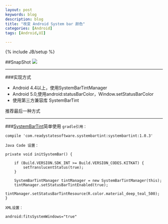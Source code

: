 ```yaml
---
layout: post
keywords: blog
description: blog
title: "改变 Android System bar 颜色"
categories: [Android]
tags: [Android,UI]

---
```

{% include JB/setup %}

##SnapShot
![](http://7xiqgb.com1.z0.glb.clouddn.com/systembarcolor.png)

---

###实现方式
 * Android 4.4以上，使用SystemBarTintManager 
 * Android 5.0,使用android:statusBarColor，Window.setStatusBarColor 
 * 使用第三方兼容库 SystemBarTint
 
 推荐最后一种方式
 
 ---
 
###[SystemBarTint](https://github.com/jgilfelt/SystemBarTint)简单使用
`gradle引用：`
	
    compile 'com.readystatesoftware.systembartint:systembartint:1.0.3'

`Java Code 设置：`

	
    private void initSystemBar() {

        if (Build.VERSION.SDK_INT >= Build.VERSION_CODES.KITKAT) {
            setTranslucentStatus(true);
        }

        SystemBarTintManager tintManager = new SystemBarTintManager(this);
        tintManager.setStatusBarTintEnabled(true);
        tintManager.setStatusBarTintResource(R.color.material_deep_teal_500);
    }
    
 `XML设置：`
 
 	
    android:fitsSystemWindows="true"
    

	
	